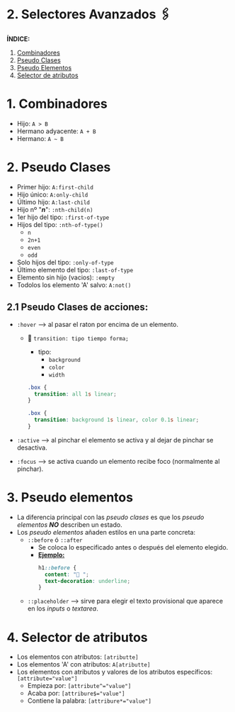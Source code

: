 # 2. Selectores Avanzados 🖇

**ÍNDICE:**

1. [Combinadores](#id1)
1. [Pseudo Clases](#id2)
1. [Pseudo Elementos](#id3)
1. [Selector de atributos](#id4)

# 1. Combinadores <a name='id1'></a>

- Hijo: `A > B`
- Hermano adyacente: `A + B`
- Hermano: `A ~ B`

# 2. Pseudo Clases <a name='id2'></a>

- Primer hijo: `A:first-child`
- Hijo único: `A:only-child`
- Último hijo: `A:last-child`
- Hijo nº "**_n_**": `:nth-child(n)`
- 1er hijo del tipo: `:first-of-type`
- Hijos del tipo: `:nth-of-type()`
  - `n`
  - `2n+1`
  - `even`
  - `odd`
- Solo hijos del tipo: `:only-of-type`
- Último elemento del tipo: `:last-of-type`
- Elemento sin hijo (vacios): `:empty`
- Todolos los elemento 'A' salvo: `A:not()`

## 2.1 Pseudo Clases de acciones:

- `:hover` --> al pasar el raton por encima de un elemento.

  - 👀 `transition: tipo tiempo forma;`

    - tipo:
      - `background`
      - `color`
      - `width`

    ```css
    .box {
      transition: all 1s linear;
    }
    ```

    ```css
    .box {
      transition: background 1s linear, color 0.1s linear;
    }
    ```

- `:active` --> al pinchar el elemento se activa y al dejar de pinchar se desactiva.
- `:focus` --> se activa cuando un elemento recibe foco (normalmente al pinchar).

# 3. Pseudo elementos <a name='id3'></a>

- La diferencia principal con las _pseudo clases_ es que los _pseudo elementos_ **_NO_** describen un estado.
- Los _pseudo elementos_ añaden estilos en una parte concreta:
  - `::before` ó `::after`
    - Se coloca lo especificado antes o después del elemento elegido.
    - <u>**Ejemplo:**</u>
      ```css
      h1::before {
        content: "🍍 ";
        text-decoration: underline;
      }
      ```
  - `::placeholder` --> sirve para elegir el texto provisional que aparece en los _inputs_ o _textarea_.

# 4. Selector de atributos <a name='id4'></a>

- Los elementos con atributos: `[atributte]`
- Los elementos 'A' con atributos: `A[atributte]`
- Los elementos con atributos y valores de los atributos específicos: `[attribute="value"]`
  - Empieza por: `[attribute^="value"]`
  - Acaba por: `[attribure$="value"]`
  - Contiene la palabra: `[attribure*="value"]`
